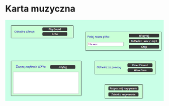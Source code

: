 # Karta muzyczna

![App window](https://github.com/matCh00/UP_L/blob/main/SoundCard/SoundCardApp.PNG)